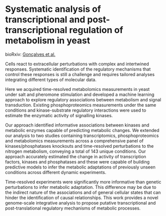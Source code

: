 # Systematic analysis of transcriptional and post-transcriptional regulation of metabolism in yeast

bioRxiv: [Gonçalves et al.](http://biorxiv.org/content/early/2016/06/23/057398)

Cells react to extracellular perturbations with complex and intertwined responses. Systematic identification of the regulatory mechanisms that control these responses is still a challenge and requires tailored analyses integrating different types of molecular data. 

Here we acquired time-resolved metabolomics measurements in yeast under salt and pheromone stimulation and developed a machine learning approach to explore regulatory associations between metabolism and signal transduction. Existing phosphoproteomics measurements under the same conditions and kinase-substrate regulatory interactions were used to estimate the enzymatic activity of signalling kinases. 

Our approach identified informative associations between kinases and metabolic enzymes capable of predicting metabolic changes. We extended our analysis to two studies containing transcriptomics, phosphoproteomics and metabolomics measurements across a comprehensive panel of kinases/phosphatases knockouts and time-resolved perturbations to the nitrogen metabolism, conveying a total of 143 unique conditions. Our approach accurately estimated the change in activity of transcription factors, kinases and phosphatases and these were capable of building predictive models to infer the metabolic adaptations of previously unseen conditions across different dynamic experiments. 

Time-resolved experiments were significantly more informative than genetic perturbations to infer metabolic adaptation. This difference may be due to the indirect nature of the associations and of general cellular states that can hinder the identification of causal relationships. This work provides a novel genome-scale integrative analysis to propose putative transcriptional and post-translational regulatory mechanisms of metabolic processes.
